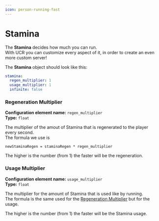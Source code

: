 ```yaml
---
icon: person-running-fast
---
```


# Stamina

The **Stamina** decides how much you can run.\
With UCR you can customize every aspect of it, in order to create an even more custom server!

The **Stamina** object should look like this:

```yaml
stamina:
  regen_multiplier: 1
  usage_multiplier: 1
  infinite: false
```

### Regeneration Multiplier

**Configuration element name:** `regen_multiplier` \
**Type:** `float`&#x20;

The multiplier of the amout of Stamina that is regenerated to the player every second.\
The formula we use is

```
newStaminaRegen = staminaRegen * regen_multiplier
```

The higher is the number (from 1) the faster will be the regeneration.

### Usage Multiplier

**Configuration element name:** `usage_multiplier` \
**Type:** `float`&#x20;

The multiplier for the amount of Stamina that is used like by running.\
The formula is the same used for the [Regeneration Multiplier](stamina.md#regeneration-multiplier) but for the usage.

The higher is the number (from 1) the faster will be the Stamina usage.
